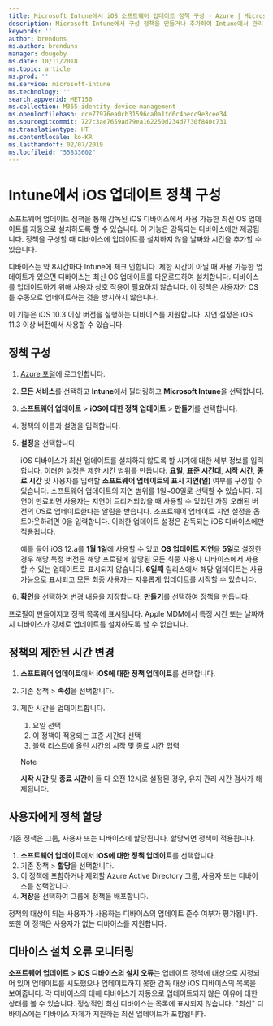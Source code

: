 ```yaml
---
title: Microsoft Intune에서 iOS 소프트웨어 업데이트 정책 구성 - Azure | Microsoft Docs
description: Microsoft Intune에서 구성 정책을 만들거나 추가하여 Intune에서 관리 또는 감독하는 iOS 디바이스에 소프트웨어 업데이트가 자동으로 설치되는 것을 제한합니다. 업데이트를 설치하지 않을 날짜와 시간을 선택할 수 있습니다. 이 정책을 그룹, 사용자 또는 디바이스에 할당하고 설치 오류를 확인할 수도 있습니다.
keywords: ''
author: brenduns
ms.author: brenduns
manager: dougeby
ms.date: 10/11/2018
ms.topic: article
ms.prod: ''
ms.service: microsoft-intune
ms.technology: ''
search.appverid: MET150
ms.collection: M365-identity-device-management
ms.openlocfilehash: cce77976ea0cb31596ca0a1fd6c4becc9e3cee34
ms.sourcegitcommit: 727c3ae7659ad79ea162250d234d7730f840c731
ms.translationtype: HT
ms.contentlocale: ko-KR
ms.lasthandoff: 02/07/2019
ms.locfileid: "55833602"
---
```

# <a name="configure-ios-update-policies-in-intune"></a>Intune에서 iOS 업데이트 정책 구성

소프트웨어 업데이트 정책을 통해 감독된 iOS 디바이스에서 사용 가능한 최신 OS 업데이트를 자동으로 설치하도록 할 수 있습니다. 이 기능은 감독되는 디바이스에만 제공됩니다. 정책을 구성할 때 디바이스에 업데이트를 설치하지 않을 날짜와 시간을 추가할 수 있습니다. 

디바이스는 약 8시간마다 Intune에 체크 인합니다. 제한 시간이 아닐 때 사용 가능한 업데이트가 있으면 디바이스는 최신 OS 업데이트를 다운로드하여 설치합니다. 디바이스를 업데이트하기 위해 사용자 상호 작용이 필요하지 않습니다. 이 정책은 사용자가 OS를 수동으로 업데이트하는 것을 방지하지 않습니다.

이 기능은 iOS 10.3 이상 버전을 실행하는 디바이스를 지원합니다. 지연 설정은 iOS 11.3 이상 버전에서 사용할 수 있습니다.

## <a name="configure-the-policy"></a>정책 구성
1. [Azure 포털](https://portal.azure.com)에 로그인합니다.
2. **모든 서비스**를 선택하고 **Intune**에서 필터링하고 **Microsoft Intune**을 선택합니다.
3. **소프트웨어 업데이트** > **iOS에 대한 정책 업데이트** > **만들기**를 선택합니다.
4. 정책의 이름과 설명을 입력합니다.
5. **설정**을 선택합니다. 

    iOS 디바이스가 최신 업데이트를 설치하지 않도록 할 시기에 대한 세부 정보를 입력합니다. 이러한 설정은 제한 시간 범위를 만듭니다. **요일**, **표준 시간대**, **시작 시간**, **종료 시간** 및 사용자를 입력할 **소프트웨어 업데이트의 표시 지연(일)** 여부를 구성할 수 있습니다. 소프트웨어 업데이트의 지연 범위를 1일~90일로 선택할 수 있습니다. 지연이 만료되면 사용자는 지연이 트리거되었을 때 사용할 수 있었던 가장 오래된 버전의 OS로 업데이트한다는 알림을 받습니다. 소프트웨어 업데이트 지연 설정을 옵트아웃하려면 0을 입력합니다. 이러한 업데이트 설정은 감독되는 iOS 디바이스에만 적용됩니다.
  
    예를 들어 iOS 12.a를 **1월 1일**에 사용할 수 있고 **OS 업데이트 지연**을 **5일**로 설정한 경우 해당 특정 버전은 해당 프로필에 할당된 모든 최종 사용자 디바이스에서 사용할 수 있는 업데이트로 표시되지 않습니다. **6일째** 릴리스에서 해당 업데이트는 사용 가능으로 표시되고 모든 최종 사용자는 자유롭게 업데이트를 시작할 수 있습니다.


6. **확인**을 선택하여 변경 내용을 저장합니다. **만들기**를 선택하여 정책을 만듭니다.

프로필이 만들어지고 정책 목록에 표시됩니다. Apple MDM에서 특정 시간 또는 날짜까지 디바이스가 강제로 업데이트를 설치하도록 할 수 없습니다. 

## <a name="change-the-restricted-times-for-the-policy"></a>정책의 제한된 시간 변경

1. **소프트웨어 업데이트**에서 **iOS에 대한 정책 업데이트**를 선택합니다.
2. 기존 정책 > **속성**을 선택합니다.
3. 제한 시간을 업데이트합니다.
    
    1. 요일 선택
    2. 이 정책이 적용되는 표준 시간대 선택
    3. 블랙 리스트에 올린 시간의 시작 및 종료 시간 입력

    > [!NOTE]
    > **시작 시간** 및 **종료 시간**이 둘 다 오전 12시로 설정된 경우, 유지 관리 시간 검사가 해제됩니다.

## <a name="assign-the-policy-to-users"></a>사용자에게 정책 할당

기존 정책은 그룹, 사용자 또는 디바이스에 할당됩니다. 할당되면 정책이 적용됩니다.

1. **소프트웨어 업데이트**에서 **iOS에 대한 정책 업데이트**를 선택합니다.
2. 기존 정책 > **할당**을 선택합니다. 
3. 이 정책에 포함하거나 제외할 Azure Active Directory 그룹, 사용자 또는 디바이스를 선택합니다.
4. **저장**을 선택하여 그룹에 정책을 배포합니다.

정책의 대상이 되는 사용자가 사용하는 디바이스의 업데이트 준수 여부가 평가됩니다. 또한 이 정책은 사용자가 없는 디바이스를 지원합니다.

## <a name="monitor-device-installation-failures"></a>디바이스 설치 오류 모니터링
<!-- 1352223 -->
**소프트웨어 업데이트** > **iOS 디바이스의 설치 오류**는 업데이트 정책에 대상으로 지정되어 있어 업데이트를 시도했으나 업데이트하지 못한 감독 대상 iOS 디바이스의 목록을 보여줍니다. 각 디바이스의 대해 디바이스가 자동으로 업데이트되지 않은 이유에 대한 상태를 볼 수 있습니다. 정상적인 최신 디바이스는 목록에 표시되지 않습니다. "최신" 디바이스에는 디바이스 자체가 지원하는 최신 업데이트가 포함됩니다.

